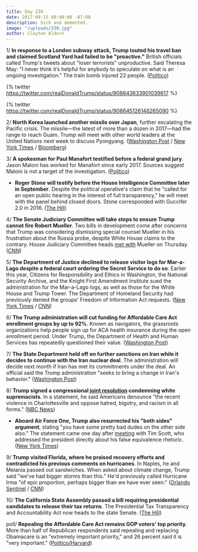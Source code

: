 ```yaml
---
title: Day 239
date: 2017-09-15 00:00:00 -07:00
description: Sick and demented.
image: "/uploads/239.jpg"
author: Clayton Aldern
---
```


1/ **In response to a London subway attack, Trump touted his travel ban and claimed Scotland Yard had failed to be "proactive."** British officials called Trump's tweets about "loser terrorists" unproductive. Said Theresa May: "I never think it’s helpful for anybody to speculate on what is an ongoing investigation." The train bomb injured 22 people. ([Politico](http://www.politico.com/story/2017/09/15/trump-london-bombing-terrorists-scotland-yard-242761))

{% twitter https://twitter.com/realDonaldTrump/status/908643633901039617
\%}

{% twitter https://twitter.com/realDonaldTrump/status/908645126146265090
\%}

2/ **North Korea launched another missile over Japan**, further escalating the Pacific crisis. The missile—the latest of more than a dozen in 2017—had the range to reach Guam. Trump will meet with other world leaders at the United Nations next week to discuss Pyongyang. ([Washington Post](https://www.washingtonpost.com/world/north-korea-fires-another-missile-from-near-pyongyang-reportedly-over-japan/2017/09/14/9d465988-9999-11e7-a527-3573bd073e02_story.html) / [New York Times](https://www.nytimes.com/2017/09/14/world/asia/north-korea-missile.html) / [Bloomberg](https://www.bloomberg.com/news/articles/2017-09-14/north-korea-launched-missile-over-japan-toward-pacific-ocean))

3/ **A spokesman for Paul Manafort testified before a federal grand jury**. Jason Maloni has worked for Manafort since early 2017. Sources suggest Maloni is not a target of the investigation. ([Politico](http://www.politico.com/story/2017/09/14/paul-manafort-jason-maloni-testify-grand-jury-242737))

* **Roger Stone will testify before the House Intelligence Committee later in September**. Despite the political operative's claim that he "called for an open public hearing in the interest of full transparency," he will meet with the panel behind closed doors. Stone corresponded with Guccifer 2.0 in 2016. ([The Hill](http://thehill.com/policy/national-security/350708-roger-stone-says-he-will-testify-before-house-intel-panel-this-month))

4/ **The Senate Judiciary Committee will take steps to ensure Trump cannot fire Robert Mueller**. Two bills in development come after concerns that Trump was considering dismissing special counsel Mueller in his frustration about the Russia probe, despite White House claims to the contrary. House Judiciary Committee heads [met with](http://www.chicagotribune.com/sns-bc-us--trump-russia-probe-mueller-20170915-story.html) Mueller on Thursday. ([CNN](http://www.cnn.com/2017/09/14/politics/robert-mueller-protection-bills-senate/index.html))

5/ **The Department of Justice declined to release visitor logs for Mar-a-Lago despite a federal court ordering the Secret Service to do so**. Earlier this year, Citizens for Responsibility and Ethics in Washington, the National Security Archive, and the Knight First Amendment Institute sued the administration for the Mar-a-Lago logs, as well as those for the White House and Trump Tower. The Department of Homeland Security had previously denied the groups' Freedom of Information Act requests. ([New York Times](https://www.nytimes.com/2017/09/15/us/politics/trump-declines-to-release-list-of-his-visitors-at-mar-a-lago.html) / [CNN](http://www.cnn.com/2017/09/15/politics/secret-service-maralago-logs/index.html))

6/ **The Trump administration will cut funding for Affordable Care Act enrollment groups by up to 92%**. Known as navigators, the grassroots organizations help people sign up for ACA health insurance during the open enrollment period. Under Trump, the Department of Health and Human Services has repeatedly questioned their value. ([Washington Post](https://www.washingtonpost.com/national/health-science/hhs-slashes-funding-to-some-aca-navigator-groups-by-more-than-60-percent/2017/09/14/729c394c-9957-11e7-b569-3360011663b4_story.html))

7/ **The State Department held off on further sanctions on Iran while it decides to continue with the Iran nuclear deal**. The administration will decide next month if Iran has met its commitments under the deal. An official said the Trump administration "seeks to bring a change in Iran's behavior." ([Washington Post](https://www.washingtonpost.com/world/national-security/us-extends-sanctions-against-iran-but-warns-its-an-interim-move/2017/09/14/1d4ba5ee-9953-11e7-b569-3360011663b4_story.html))

8/ **Trump signed a congressional [joint resolution](https://whatthefuckjusthappenedtoday.com/2017/09/13/day-237/#3-congress-unanimously-passed-a-join) condemning white supremacists**. In a statement, he said Americans denounce "the recent violence in Charlottesville and oppose hatred, bigotry, and racism in all forms." ([NBC News](https://www.nbcnews.com/politics/politics-news/trump-signs-congressional-resolution-condemning-white-supremacists-n801506))

* **Aboard Air Force One, Trump also resurrected his "both sides" argument**, stating "you have some pretty bad dudes on the other side also." The statement came one day after [meeting](https://whatthefuckjusthappenedtoday.com/2017/09/14/day-238/#4-tim-scott-the-sole-black-republica) with Tim Scott, who addressed the president directly about his false equivalence rhetoric. ([New York Times](https://www.nytimes.com/2017/09/14/us/politics/trump-charlottesville-tim-scott.html))

9/ **Trump visited Florida, where he praised recovery efforts and contradicted his previous comments on hurricanes**. In Naples, he and Melania passed out sandwiches. When asked about climate change, Trump said "we've had bigger storms than this." He'd previously called Hurricane Irma "of epic proportion, perhaps bigger than we have ever seen." ([Orlando Sentinel](http://www.orlandosentinel.com/weather/hurricane/os-hurricane-irma-trump-20170914-story.html) / [CNN](http://www.cnn.com/2017/09/14/politics/trump-climate-change-hurricanes/index.html))

10/ **The California State Assembly passed a bill requiring presidential candidates to release their tax returns**. The Presidential Tax Transparency and Accountability Act now heads to the state Senate. ([The Hill](http://thehill.com/homenews/state-watch/350789-california-legislature-passes-bill-requiring-presidential-candidates-to))

poll/ **Repealing the Affordable Care Act remains GOP voters' top priority**. More than half of Republican respondents said repealing and replacing Obamacare is an "extremely important priority," and 26 percent said it is "very important." ([Politico/Harvard](http://www.politico.com/story/2017/09/15/politico-harvard-poll-obamacare-repeal-still-tops-gop-voters-to-do-lists-242659))